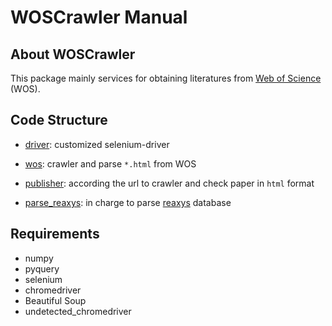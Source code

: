# WOSCrawler Manual

## About WOSCrawler

This package mainly services for obtaining literatures from [Web of Science](https://www.webofscience.com) (WOS).

## Code Structure

- [driver](driver.py): customized selenium-driver

- [wos](wos.py): crawler and parse `*.html` from WOS

- [publisher](publisher.py): according the url to crawler and check paper in `html` format

- [parse_reaxys](parse_reaxys.py): in charge to parse [reaxys](https://www.reaxys.com/) database

## Requirements

- numpy
- pyquery
- selenium
- chromedriver
- Beautiful Soup
- undetected_chromedriver